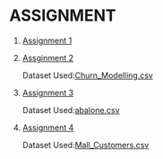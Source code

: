 # ASSIGNMENT

1. [Assignment 1](https://github.com/IBM-EPBL/IBM-Project-38740-1660385095/blob/main/Assignment_1_S_PRIYADHARSHINI.ipynb)
2. [Assginment 2](https://github.com/IBM-EPBL/IBM-Project-38740-1660385095/blob/main/ASSIGNMENTS/Team%20Member3-S_PRIYADHARSHINI/ASSIGNMENT2_S_PRIYADHARSHINI.ipynb)
    
    Dataset Used:[Churn_Modelling.csv](https://github.com/IBM-EPBL/IBM-Project-38740-1660385095/blob/main/ASSIGNMENTS/Team%20Member3-S_PRIYADHARSHINI/Churn_Modelling.csv)
3. [Assignment 3](https://github.com/IBM-EPBL/IBM-Project-38740-1660385095/blob/main/ASSIGNMENTS/Team%20Member3-S_PRIYADHARSHINI/ASSIGNMENT3_S_PRIYADHARSHINI.ipynb)

     Dataset Used:[abalone.csv](https://github.com/IBM-EPBL/IBM-Project-38740-1660385095/blob/main/ASSIGNMENTS/Team%20Member3-S_PRIYADHARSHINI/abalone.csv)
4. [Assignment 4](https://github.com/IBM-EPBL/IBM-Project-38740-1660385095/blob/main/ASSIGNMENTS/Team%20Member3-S_PRIYADHARSHINI/Assignment4_S_PRIYADHARSHINI.ipynb)

    Dataset Used:[Mall_Customers.csv](https://github.com/IBM-EPBL/IBM-Project-38740-1660385095/blob/main/ASSIGNMENTS/Team%20Member3-S_PRIYADHARSHINI/Mall_Customers.csv)
